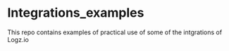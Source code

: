 # Integrations_examples
This repo contains examples of practical use of some of the intgrations of Logz.io
